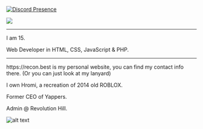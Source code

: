 <!--- - 👋 Hi, I’m @OfficialB
- 👀 I’m interested in learning & creating new things
- 🌱 I’m currently learning JavaScript & PHP
- 🌐 I'm a website creator
- 📚 I know HTML, CSS, PHP, and JavaScript. I am still learning JavaScript and PHP.
- 📫 Contact me by Discord, Official B#0001.

# Most of my repo's are private.
## https://www.bsite.wtf is my website. --->
<!---
OfficialB/OfficialB is a ✨ special ✨ repository because its `README.md` (this file) appears on your GitHub profile.
You can click the Preview link to take a look at your changes.
--->


<p align="center"> 
 
[![Discord Presence](https://lanyard.cnrad.dev/api/943239246288932874)](https://discord.com/users/943239246288932874)
 
<img src="https://github-readme-stats.vercel.app/api?username=officialb&show_icons=true&theme=dark&count_private=true">
</p>
<hr>
I am 15.

Web Developer in HTML, CSS, JavaScript & PHP.
<hr>
https://recon.best is my personal website, you can find my contact info there. (Or you can just look at my lanyard)


I own Hromi, a recreation of 2014 old ROBLOX.

Former CEO of Yappers.

Admin @ Revolution Hill.

![alt text](https://media.discordapp.net/attachments/875439238643068968/878785066489221150/b_sig.png)
